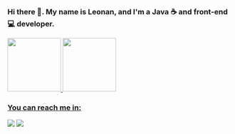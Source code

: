 ### Hi there 👋. My name is Leonan, and I'm a Java ☕ and front-end 💻 developer.

 <div>
  <a href="https://github.com/leonanmar886">
  <img height="120em" src="https://github-readme-stats.vercel.app/api?username=leonanmar886&show_icons=true&theme=dark&include_all_commits=true&count_private=true"/>
  <img height="120em" src="https://github-readme-stats.vercel.app/api/top-langs/?username=leonanmar886&layout=compact&langs_count=7&theme=dark"/>
</div>
  
### You can reach me in:
  <a href = "mailto:leonan.marques886@gmail.com"><img src="https://img.shields.io/badge/-Gmail-%23333?style=for-the-badge&logo=gmail&logoColor=white" target="_blank"></a>
  <a href="https://www.linkedin.com/in/leonan-marques-499ab71b2/" target="_blank"><img src="https://img.shields.io/badge/-LinkedIn-%230077B5?style=for-the-badge&logo=linkedin&logoColor=white" target="_blank"></a> 

